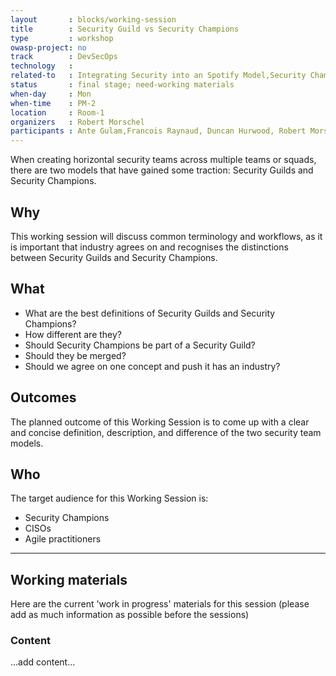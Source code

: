 ```yaml
---
layout       : blocks/working-session
title        : Security Guild vs Security Champions
type         : workshop
owasp-project: no
track        : DevSecOps
technology   :
related-to   : Integrating Security into an Spotify Model,Security Champions,CISO
status       : final stage; need-working materials
when-day     : Mon
when-time    : PM-2
location     : Room-1
organizers   : Robert Morschel
participants : Ante Gulam,Francois Raynaud, Duncan Hurwood, Robert Morschel, Timo Pagel
---
```


When creating horizontal security teams across multiple teams or squads, there are two models that have gained some traction: Security Guilds and Security Champions.

## Why

This working session will discuss common terminology and workflows, as it is important that industry agrees on and recognises the distinctions between Security Guilds and Security Champions.  

## What

 - What are the best definitions of Security Guilds and Security Champions?
 - How different are they?
 - Should Security Champions be part of a Security Guild?
 - Should they be merged?
 - Should we agree on one concept and push it has an industry?
 
## Outcomes

The planned outcome of this Working Session is to come up with a clear and concise definition, description, and difference of the two security team models.

## Who

The target audience for this Working Session is:

 - Security Champions
 - CISOs
 - Agile practitioners
 
 --- 

## Working materials

Here are the current 'work in progress' materials for this session (please add as much information as possible before the sessions)

### Content

...add content...
